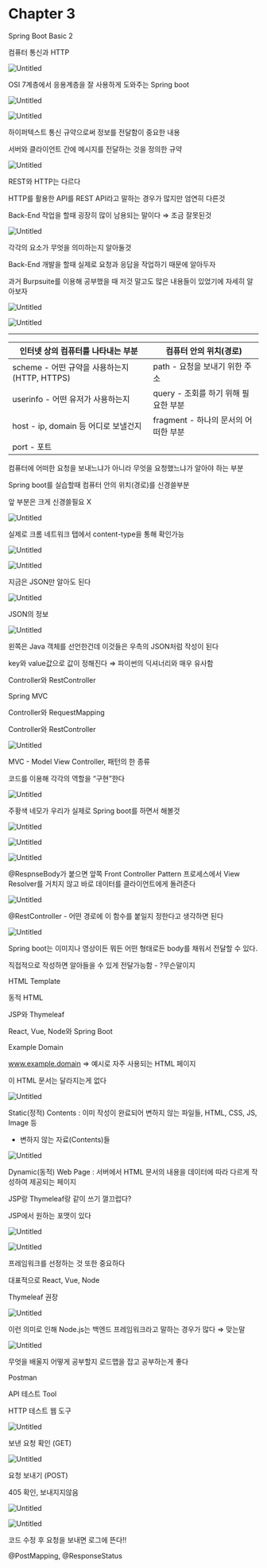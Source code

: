 # Chapter 3

Spring Boot Basic 2

컴퓨터 통신과 HTTP

![Untitled](Chapter%203%20e61f7e9a2d124e64872fff2e379c0d5b/Untitled.png)

OSI 7계층에서 응용계층을 잘 사용하게 도와주는 Spring boot

![Untitled](Chapter%203%20e61f7e9a2d124e64872fff2e379c0d5b/Untitled%201.png)

![Untitled](Chapter%203%20e61f7e9a2d124e64872fff2e379c0d5b/Untitled%202.png)

하이퍼텍스트 통신 규약으로써 정보를 전달함이 중요한 내용

서버와 클라이언트 간에 메시지를 전달하는 것을 정의한 규약

![Untitled](Chapter%203%20e61f7e9a2d124e64872fff2e379c0d5b/Untitled%203.png)

REST와 HTTP는 다르다

HTTP를 활용한 API를 REST API라고 말하는 경우가 많지만 엄연히 다른것

Back-End 작업을 할때 굉장히 많이 남용되는 말이다 ⇒ 조금 잘못된것

![Untitled](Chapter%203%20e61f7e9a2d124e64872fff2e379c0d5b/Untitled%204.png)

각각의 요소가 무엇을 의미하는지 알아둘것

Back-End 개발을 할때 실제로 요청과 응답을 작업하기 때문에 알아두자

과거 Burpsuite를 이용해 공부했을 때 저것 말고도 많은 내용들이 있었기에 자세히 알아보자

![Untitled](Chapter%203%20e61f7e9a2d124e64872fff2e379c0d5b/Untitled%205.png)

![Untitled](Chapter%203%20e61f7e9a2d124e64872fff2e379c0d5b/Untitled%206.png)

---

| 인터넷 상의 컴퓨터를 나타내는 부분 | 컴퓨터 안의 위치(경로) |
| --- | --- |
| scheme - 어떤 규약을 사용하는지 (HTTP, HTTPS) | path - 요청을 보내기 위한 주소 |
| userinfo - 어떤 유저가 사용하는지 | query - 조회를 하기 위해 필요한 부분 |
| host - ip, domain 등 어디로 보낼건지 | fragment - 하나의 문서의 어떠한 부분 |
| port - 포트 |  |

컴퓨터에 어떠한 요청을 보내느냐가 아니라 무엇을 요청했느냐가 알아야 하는 부분

Spring boot를 실습할때 컴퓨터 안의 위치(경로)를 신경쓸부분

앞 부분은 크게 신경쓸필요 X

![Untitled](Chapter%203%20e61f7e9a2d124e64872fff2e379c0d5b/Untitled%207.png)

실제로 크롬 네트워크 탭에서 content-type을 통해 확인가능

![Untitled](Chapter%203%20e61f7e9a2d124e64872fff2e379c0d5b/Untitled%208.png)

![Untitled](Chapter%203%20e61f7e9a2d124e64872fff2e379c0d5b/Untitled%209.png)

지금은 JSON만 알아도 된다

![Untitled](Chapter%203%20e61f7e9a2d124e64872fff2e379c0d5b/Untitled%2010.png)

JSON의 정보

![Untitled](Chapter%203%20e61f7e9a2d124e64872fff2e379c0d5b/Untitled%2011.png)

왼쪽은 Java 객체를 선언한건데 이것들은 우측의 JSON처럼 작성이 된다

key와 value값으로 값이 정해진다 ⇒ 파이썬의 딕셔너리와 매우 유사함

Controller와 RestController

Spring MVC

Controller와 RequestMapping

Controller와 RestController

![Untitled](Chapter%203%20e61f7e9a2d124e64872fff2e379c0d5b/Untitled%2012.png)

MVC - Model View Controller, 패턴의 한 종류

코드를 이용해 각각의 역할을 “구현”한다

![Untitled](Chapter%203%20e61f7e9a2d124e64872fff2e379c0d5b/Untitled%2013.png)

주황색 네모가 우리가 실제로 Spring boot를 하면서 해볼것

![Untitled](Chapter%203%20e61f7e9a2d124e64872fff2e379c0d5b/Untitled%2014.png)

![Untitled](Chapter%203%20e61f7e9a2d124e64872fff2e379c0d5b/Untitled%2015.png)

![Untitled](Chapter%203%20e61f7e9a2d124e64872fff2e379c0d5b/Untitled%2016.png)

@RespnseBody가 붙으면 앞쪽 Front Controller Pattern 프로세스에서 View Resolver를 거치지 않고 바로 데이터를 클라이언트에게 돌려준다

![Untitled](Chapter%203%20e61f7e9a2d124e64872fff2e379c0d5b/Untitled%2017.png)

@RestController - 어떤 경로에 이 함수를 붙일지 정한다고 생각하면 된다

![Untitled](Chapter%203%20e61f7e9a2d124e64872fff2e379c0d5b/Untitled%2018.png)

Spring boot는 이미지나 영상이든 뭐든 어떤 형태로든 body를 채워서 전달할 수 있다.

직접적으로 작성하면 알아들을 수 있게 전달가능함 - ?무슨말이지

HTML Template

동적 HTML

JSP와 Thymeleaf

React, Vue, Node와 Spring Boot

Example Domain

www.example.domain ⇒ 예시로 자주 사용되는 HTML 페이지

이 HTML 문서는 달라지는게 없다

![Untitled](Chapter%203%20e61f7e9a2d124e64872fff2e379c0d5b/Untitled%2019.png)

Static(정적) Contents : 이미 작성이 완료되어 변하지 않는 파일들, HTML, CSS, JS, Image 등

- 변하지 않는 자료(Contents)들

![Untitled](Chapter%203%20e61f7e9a2d124e64872fff2e379c0d5b/Untitled%2020.png)

Dynamic(동적) Web Page : 서버에서 HTML 문서의 내용을 데이터에 따라 다르게 작성하여 제공되는 페이지

JSP랑 Thymeleaf랑 같이 쓰기 껄끄럽다?

JSP에서 원하는 포맷이 있다

![Untitled](Chapter%203%20e61f7e9a2d124e64872fff2e379c0d5b/Untitled%2021.png)

![Untitled](Chapter%203%20e61f7e9a2d124e64872fff2e379c0d5b/Untitled%2022.png)

프레임워크를 선정하는 것 또한 중요하다

대표적으로 React, Vue, Node

Thymeleaf 권장

![Untitled](Chapter%203%20e61f7e9a2d124e64872fff2e379c0d5b/Untitled%2023.png)

이런 의미로 인해 Node.js는 백엔드 프레임워크라고 말하는 경우가 많다 ⇒ 맞는말

![Untitled](Chapter%203%20e61f7e9a2d124e64872fff2e379c0d5b/Untitled%2024.png)

무엇을 배울지 어떻게 공부할지 로드맵을 잡고 공부하는게 좋다

Postman

API 테스트 Tool

HTTP 테스트 웹 도구

![Untitled](Chapter%203%20e61f7e9a2d124e64872fff2e379c0d5b/Untitled%2025.png)

보낸 요청 확인 (GET)

![Untitled](Chapter%203%20e61f7e9a2d124e64872fff2e379c0d5b/Untitled%2026.png)

요청 보내기 (POST)

405 확인, 보내지지않음

![Untitled](Chapter%203%20e61f7e9a2d124e64872fff2e379c0d5b/Untitled%2027.png)

![Untitled](Chapter%203%20e61f7e9a2d124e64872fff2e379c0d5b/Untitled%2028.png)

코드 수정 후 요청을 보내면 로그에 뜬다!!

@PostMapping, @ResponseStatus